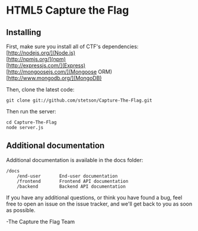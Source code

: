 # HTML5 Capture the Flag

## Installing

First, make sure you install all of CTF's dependencies:   
[http://nodejs.org/](Node.js)   
[http://npmjs.org/](npm)   
[http://expressjs.com/](Express)   
[http://mongoosejs.com/](Mongoose ORM)   
[http://www.mongodb.org/](MongoDB)   

Then, clone the latest code:

	git clone git://github.com/stetson/Capture-The-Flag.git

Then run the server:

	cd Capture-The-Flag
	node server.js

## Additional documentation

Additional documentation is available in the docs folder:

	/docs
		/end-user		End-user documentation
		/frontend		Frontend API documentation
		/backend		Backend API documentation

If you have any additional questions, or think you have found a bug,
feel free to open an issue on the issue tracker, and we'll get back to you
as soon as possible.

-The Capture the Flag Team